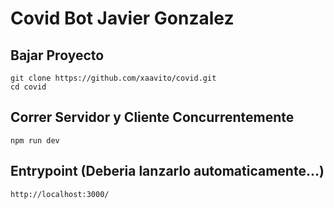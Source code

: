 # Covid Bot Javier Gonzalez

## Bajar Proyecto
```
git clone https://github.com/xaavito/covid.git
cd covid
```

## Correr Servidor y Cliente Concurrentemente
```
npm run dev
```

## Entrypoint (Deberia lanzarlo automaticamente...)
```
http://localhost:3000/
```



